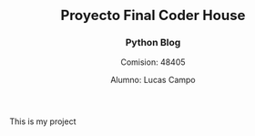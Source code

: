 <!DOCTYPE html>
<html>
    <body>
      <header>
          <h3><font size="5">Proyecto Final Coder House</font></h3>
          <h3>Python Blog</h3>
          <p>Comision: 48405</p>
          <p>Alumno: Lucas Campo</p>
      </header>
      <div>
          <p>This is my project</p>
      </div>
  </body>
</html>
